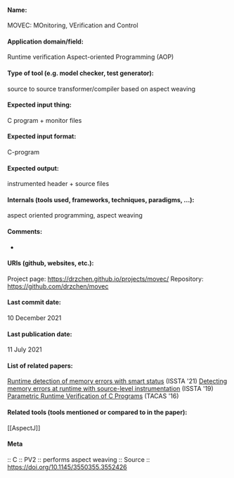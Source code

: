 #### Name:
MOVEC: MOnitoring, VErification and Control

#### Application domain/field:
Runtime verification
Aspect-oriented Programming (AOP)

#### Type of tool (e.g. model checker, test generator):
source to source transformer/compiler based on aspect weaving

#### Expected input thing:
C program + monitor files

#### Expected input format:
C-program

#### Expected output:
instrumented header + source files

#### Internals (tools used, frameworks, techniques, paradigms, ...):
aspect oriented programming, aspect weaving

#### Comments:
-

#### URIs (github, websites, etc.):
Project page: https://drzchen.github.io/projects/movec/
Repository: https://github.com/drzchen/movec

#### Last commit date:
10 December 2021

#### Last publication date:
11 July 2021

#### List of related papers:
[Runtime detection of memory errors with smart status](https://doi.org/10.1145/3460319.3464807) (ISSTA '21)
[Detecting memory errors at runtime with source-level instrumentation](https://doi.org/10.1145/3293882.3330581) (ISSTA '19)
[Parametric Runtime Verification of C Programs](https://doi.org/10.1007/978-3-662-49674-9_17) (TACAS '16)

#### Related tools (tools mentioned or compared to in the paper):
[[AspectJ]]

#### Meta
:: C
:: PV2 :: performs aspect weaving
:: Source :: https://doi.org/10.1145/3550355.3552426